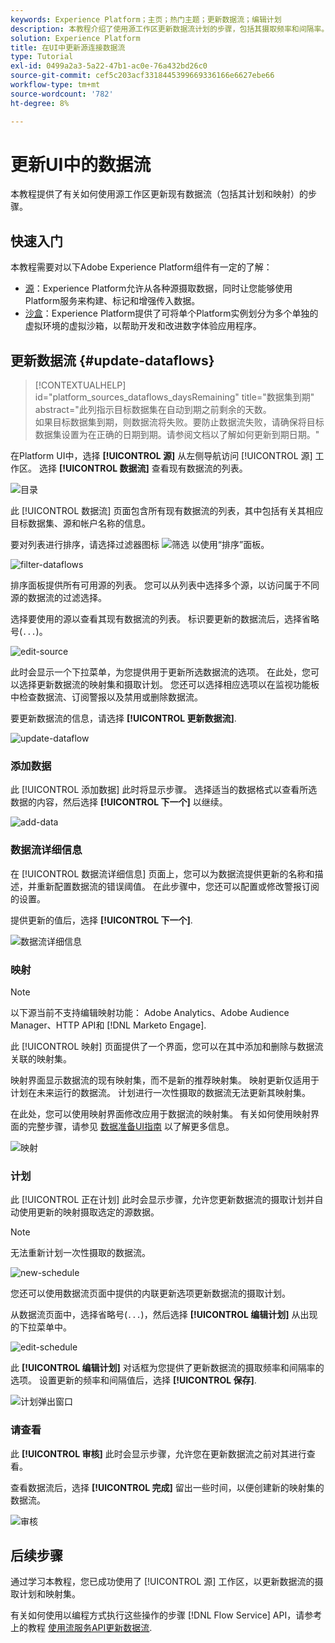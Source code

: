 ```yaml
---
keywords: Experience Platform；主页；热门主题；更新数据流；编辑计划
description: 本教程介绍了使用源工作区更新数据流计划的步骤，包括其摄取频率和间隔率。
solution: Experience Platform
title: 在UI中更新源连接数据流
type: Tutorial
exl-id: 0499a2a3-5a22-47b1-ac0e-76a432bd26c0
source-git-commit: cef5c203acf3318445399669336166e6627ebe66
workflow-type: tm+mt
source-wordcount: '782'
ht-degree: 8%

---
```


# 更新UI中的数据流

本教程提供了有关如何使用源工作区更新现有数据流（包括其计划和映射）的步骤。

## 快速入门

本教程需要对以下Adobe Experience Platform组件有一定的了解：

* [源](../../home.md)：Experience Platform允许从各种源摄取数据，同时让您能够使用Platform服务来构建、标记和增强传入数据。
* [沙盒](../../../sandboxes/home.md)：Experience Platform提供了可将单个Platform实例划分为多个单独的虚拟环境的虚拟沙箱，以帮助开发和改进数字体验应用程序。

## 更新数据流 {#update-dataflows}

>[!CONTEXTUALHELP]
>id="platform_sources_dataflows_daysRemaining"
>title="数据集到期"
>abstract="此列指示目标数据集在自动到期之前剩余的天数。<br>如果目标数据集到期，则数据流将失败。要防止数据流失败，请确保将目标数据集设置为在正确的日期到期。请参阅文档以了解如何更新到期日期。"

在Platform UI中，选择 **[!UICONTROL 源]** 从左侧导航访问 [!UICONTROL 源] 工作区。 选择 **[!UICONTROL 数据流]** 查看现有数据流的列表。

![目录](../../images/tutorials/update-dataflows/catalog.png)

此 [!UICONTROL 数据流] 页面包含所有现有数据流的列表，其中包括有关其相应目标数据集、源和帐户名称的信息。

要对列表进行排序，请选择过滤器图标 ![筛选](../../images/tutorials/update/filter.png) 以使用“排序”面板。

![filter-dataflows](../../images/tutorials/update-dataflows/filter-dataflows.png)

排序面板提供所有可用源的列表。 您可以从列表中选择多个源，以访问属于不同源的数据流的过滤选择。

选择要使用的源以查看其现有数据流的列表。 标识要更新的数据流后，选择省略号(`...`)。

![edit-source](../../images/tutorials/update-dataflows/edit-source.png)

此时会显示一个下拉菜单，为您提供用于更新所选数据流的选项。 在此处，您可以选择更新数据流的映射集和摄取计划。 您还可以选择相应选项以在监视功能板中检查数据流、订阅警报以及禁用或删除数据流。

要更新数据流的信息，请选择 **[!UICONTROL 更新数据流]**.

![update-dataflow](../../images/tutorials/update-dataflows/update-dataflow.png)

### 添加数据

此 [!UICONTROL 添加数据] 此时将显示步骤。 选择适当的数据格式以查看所选数据的内容，然后选择 **[!UICONTROL 下一个]** 以继续。

![add-data](../../images/tutorials/update-dataflows/add-data.png)

### 数据流详细信息

在 [!UICONTROL 数据流详细信息] 页面上，您可以为数据流提供更新的名称和描述，并重新配置数据流的错误阈值。 在此步骤中，您还可以配置或修改警报订阅的设置。

提供更新的值后，选择 **[!UICONTROL 下一个]**.

![数据流详细信息](../../images/tutorials/update-dataflows/dataflow-detail.png)

### 映射

>[!NOTE]
>
>以下源当前不支持编辑映射功能： Adobe Analytics、Adobe Audience Manager、HTTP API和 [!DNL Marketo Engage].

此 [!UICONTROL 映射] 页面提供了一个界面，您可以在其中添加和删除与数据流关联的映射集。

映射界面显示数据流的现有映射集，而不是新的推荐映射集。 映射更新仅适用于计划在未来运行的数据流。 计划进行一次性摄取的数据流无法更新其映射集。

在此处，您可以使用映射界面修改应用于数据流的映射集。 有关如何使用映射界面的完整步骤，请参见 [数据准备UI指南](../../../data-prep/ui/mapping.md) 以了解更多信息。

![映射](../../images/tutorials/update-dataflows/mapping.png)

### 计划

此 [!UICONTROL 正在计划] 此时会显示步骤，允许您更新数据流的摄取计划并自动使用更新的映射摄取选定的源数据。

>[!NOTE]
>
>无法重新计划一次性摄取的数据流。

![new-schedule](../../images/tutorials/update-dataflows/new-schedule.png)

您还可以使用数据流页面中提供的内联更新选项更新数据流的摄取计划。

从数据流页面中，选择省略号(`...`)，然后选择 **[!UICONTROL 编辑计划]** 从出现的下拉菜单中。

![edit-schedule](../../images/tutorials/update-dataflows/edit-schedule.png)

此 **[!UICONTROL 编辑计划]** 对话框为您提供了更新数据流的摄取频率和间隔率的选项。 设置更新的频率和间隔值后，选择 **[!UICONTROL 保存]**.

![计划弹出窗口](../../images/tutorials/update-dataflows/schedule-pop-up.png)

### 请查看

此 **[!UICONTROL 审核]** 此时会显示步骤，允许您在更新数据流之前对其进行查看。

查看数据流后，选择 **[!UICONTROL 完成]** 留出一些时间，以便创建新的映射集的数据流。

![审核](../../images/tutorials/update-dataflows/review.png)

## 后续步骤

通过学习本教程，您已成功使用了 [!UICONTROL 源] 工作区，以更新数据流的摄取计划和映射集。

有关如何使用以编程方式执行这些操作的步骤 [!DNL Flow Service] API，请参考上的教程 [使用流服务API更新数据流](../../tutorials/api/update-dataflows.md).
